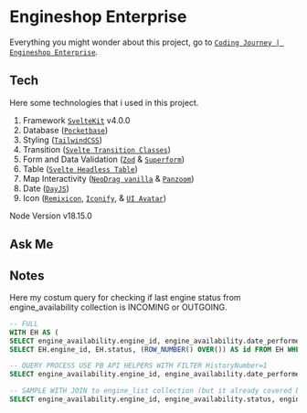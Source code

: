 # Engineshop Enterprise

Everything you might wonder about this project, go to [`Coding Journey | Engineshop Enterprise`](https://youtube.com/playlist?list=PLTACq48s0qNoHXsfwrp3VMvhfItaiPh6B&si=rwKu44dMEXhcEyJr).

## Tech

Here some technologies that i used in this project.

1. Framework [`SvelteKit`](https://kit.svelte.dev/) v4.0.0
2. Database ([`Pocketbase`](https://pocketbase.io/))
3. Styling ([`TailwindCSS`](https://tailwindcss.com/))
4. Transition ([`Svelte Transition Classes`](https://github.com/rmarscher/svelte-transition-classes))
5. Form and Data Validation ([`Zod`](https://zod.dev/) & [`Superform`](https://superforms.rocks/))
6. Table ([`Svelte Headless Table`](https://svelte-headless-table.bryanmylee.com/))
7. Map Interactivity ([`NeoDrag vanilla`](https://www.neodrag.dev/docs/vanilla) & [`Panzoom`](https://github.com/timmywil/panzoom))
8. Date ([`DayJS`](https://day.js.org/))
9. Icon ([`Remixicon`](https://remixicon.com/), [`Iconify`](https://iconify.design/), & [`UI Avatar`](https://ui-avatars.com))

Node Version v18.15.0

## Ask Me

## Notes

Here my costum query for checking if last engine status from engine_availability collection is INCOMING or OUTGOING.

```SQL
-- FULL
WITH EH AS (
SELECT engine_availability.engine_id, engine_availability.date_performed, engine_availability.status, (ROW_NUMBER() OVER(partition BY engine_availability.engine_id ORDER BY engine_availability.created DESC)) AS HistoryNumber, (ROW_NUMBER() OVER()) AS id FROM engine_availability )
SELECT EH.engine_id, EH.status, (ROW_NUMBER() OVER()) AS id FROM EH WHERE HistoryNumber=1
```

```SQL
-- QUERY PROCESS USE PB API HELPERS WITH FILTER HistoryNumber=1
SELECT engine_availability.engine_id, engine_availability.date_performed, engine_availability.status, (ROW_NUMBER() OVER(partition BY engine_availability.engine_id ORDER BY engine_availability.created DESC)) AS HistoryNumber, (ROW_NUMBER() OVER()) AS id FROM engine_availability
```

```SQL
-- SAMPLE WITH JOIN to engine_list collection (but it already covered by API HELPERS OPTION expand)
SELECT engine_availability.engine_id, engine_availability.status, engine_availability.date_performed, engine_list.esn, (ROW_NUMBER() OVER(partition BY engine_availability.engine_id ORDER BY engine_availability.created DESC)) AS HistoryNumber, (ROW_NUMBER() OVER()) AS id FROM engine_availability LEFT JOIN engine_list ON engine_list.id = engine_availability.engine_id
```
